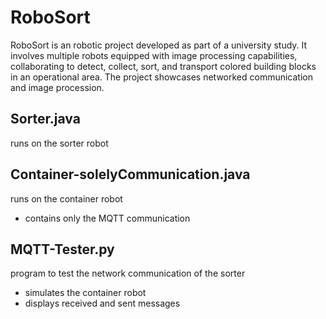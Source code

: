 # RoboSort
RoboSort is an robotic project developed as part of a university study. It involves multiple robots equipped with image processing capabilities, collaborating to detect, collect, sort, and transport colored building blocks in an operational area. The project showcases networked communication and image procession.

## Sorter.java
runs on the sorter robot

## Container-solelyCommunication.java
runs on the container robot
 - contains only the MQTT communication

## MQTT-Tester.py
program to test the network communication of the sorter
 - simulates the container robot
 - displays received and sent messages
